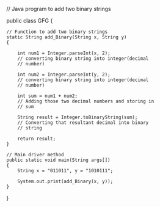 // Java program to add two binary strings
 
public class GFG {
 
    // Function to add two binary strings
    static String add_Binary(String x, String y)
    {
 
        int num1 = Integer.parseInt(x, 2);
        // converting binary string into integer(decimal
        // number)
 
        int num2 = Integer.parseInt(y, 2);
        // converting binary string into integer(decimal
        // number)
 
        int sum = num1 + num2;
        // Adding those two decimal numbers and storing in
        // sum
 
        String result = Integer.toBinaryString(sum);
        // Converting that resultant decimal into binary
        // string
 
        return result;
    }
 
    // Main driver method
    public static void main(String args[])
    {
        String x = "011011", y = "1010111";
 
        System.out.print(add_Binary(x, y));
    }
}
